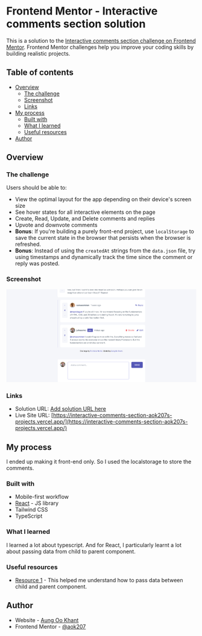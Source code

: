 # Frontend Mentor - Interactive comments section solution

This is a solution to the [Interactive comments section challenge on Frontend Mentor](https://www.frontendmentor.io/challenges/interactive-comments-section-iG1RugEG9). Frontend Mentor challenges help you improve your coding skills by building realistic projects. 

## Table of contents

- [Overview](#overview)
  - [The challenge](#the-challenge)
  - [Screenshot](#screenshot)
  - [Links](#links)
- [My process](#my-process)
  - [Built with](#built-with)
  - [What I learned](#what-i-learned)
  - [Useful resources](#useful-resources)
- [Author](#author)

## Overview

### The challenge

Users should be able to:

- View the optimal layout for the app depending on their device's screen size
- See hover states for all interactive elements on the page
- Create, Read, Update, and Delete comments and replies
- Upvote and downvote comments
- **Bonus**: If you're building a purely front-end project, use `localStorage` to save the current state in the browser that persists when the browser is refreshed.
- **Bonus**: Instead of using the `createdAt` strings from the `data.json` file, try using timestamps and dynamically track the time since the comment or reply was posted.

### Screenshot

![](/public/screenshot.png)

### Links

- Solution URL: [Add solution URL here](https://your-solution-url.com)
- Live Site URL: [https://interactive-comments-section-aok207s-projects.vercel.app/](https://interactive-comments-section-aok207s-projects.vercel.app/)

## My process
I ended up making it front-end only. So I used the localstorage to store the comments.

### Built with

- Mobile-first workflow
- [React](https://reactjs.org/) - JS library
- Tailwind CSS
- TypeScript

### What I learned

I learned a lot about typescript. And for React, I particularly learnt a lot about passing data from child to parent component.

### Useful resources

- [Resource 1](https://bobbyhadz.com/blog/react-pass-data-from-child-to-parent) - This helped me understand how to pass data between child and parent component.

## Author

- Website - [Aung Oo Khant](https://aungookhant-portfolio.onrender.com/)
- Frontend Mentor - [@aok207](https://www.frontendmentor.io/profile/aok207)